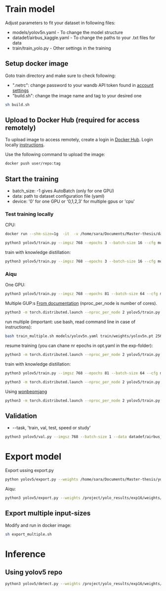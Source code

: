 # Train model 

Adjust parameters to fit your dataset in following files:
* models/yolov5n.yaml - To change the model structure
* datadef/airbus_kaggle.yaml - To change the paths to your .txt files for data
* train/train_yolo.py - Other settings in the training

## Setup docker image
Goto train directory and make sure to check following:
- ".netrc": change password to your wandb API token found in [account settings](https://wandb.ai/settings)
- "build.sh": change the image name and tag to your desired one
````bash
sh build.sh
````
## Upload to Docker Hub (required for access remotely)
To upload image to access remotely, create a login in [Docker Hub](https://hub.docker.com/). 
Login locally [instructions](https://docs.docker.com/engine/reference/commandline/login/).

Use the following command to upload the image:
````bash
docker push user/repo:tag
````

## Start the training
* batch_size: -1 gives AutoBatch (only for one GPU)
* data: path to dataset configuration file (yaml)
* device:  '0' for one GPU or '0,1,2,3' for multiple gpus or 'cpu'
### Test training locally
CPU: 
````bash
docker run --shm-size=1g  -it  -v /home/sara/Documents/Master-thesis/dataset/only_boats:/example_data sara980710/yolov5_env:v2.8
````
````bash
python3 yolov5/train.py --imgsz 768 --epochs 3 --batch-size 16 --cfg models/yolov5n.yaml --data datadef/airbus_kaggle.yaml --weights train/weights/yolov5n.pt --project /project/yolo_results --device cpu --workers 1
````

train with knowledge distillation:
````bash
python3 yolov5/train.py --imgsz 768 --epochs 3 --batch-size 16 --cfg models/yolov5n.yaml --data datadef/airbus_kaggle.yaml --weights train/weights/yolov5n.pt --project /project/yolo_results --device cpu --workers 1 --kd_weights train/weights/yolov5s.pt --kd_factor 0.1
````
### Aiqu
One GPU:
````bash
python3 yolov5/train.py --imgsz 768 --epochs 81 --batch-size 64 --cfg models/yolov5n.yaml --data datadef/airbus_kaggle_aiqu.yaml --weights train/weights/yolov5n.pt --project /project/yolo_results --device 0 --save-period 1 
````
Multiple GUP:s [From documentation](https://docs.ultralytics.com/tutorials/multi-gpu-training/) (nproc_per_node is number of cores).
````bash
python3 -m torch.distributed.launch --nproc_per_node 2 yolov5/train.py --imgsz 768 --epochs 81 --batch-size 256 --cfg models/yolov5n.yaml --data datadef/airbus_kaggle_aiqu.yaml --weights train/weights/yolov5n.pt --project /project/yolo_results --device 0,1 --save-period 10 --cache
````
run multiple (important: use bash, read command line in case of instructions):
````bash
bash train_multiple.sh models/yolov5n.yaml train/weights/yolov5n.pt 256 3
````
resume training (you can chane nr epochs in opt.yaml in the exp-folder):
````bash
python3 -m torch.distributed.launch --nproc_per_node 2 yolov5/train.py --device 0,1 --save-period 10 --cache --resume /project/yolo_results/exp16/weights/best.pt
````
train with knowledge distillation:
````bash
python3 yolov5/train.py --imgsz 768 --epochs 81 --batch-size 64 --cfg models/yolov5n.yaml --data datadef/airbus_kaggle_aiqu.yaml --weights train/weights/yolov5n.pt --project /project/yolo_results --device 0 --save-period 10 --cache --kd_weights /project/yolo_results/exp39/weights/epoch80.pt --kd_factor 0.01
````
````bash
python3 -m torch.distributed.launch --nproc_per_node 2 yolov5/train.py --imgsz 768 --epochs 81 --batch-size 256 --cfg models/yolov5n.yaml --data datadef/airbus_kaggle_aiqu.yaml --weights train/weights/yolov5n.pt --project /project/yolo_results --device 0,1 --save-period 10 --cache --kd_weights /project/yolo_results/exp39/weights/epoch80.pt --kd_factor 0.01
````
Using [wonbeomjang](https://github.com/wonbeomjang/yolov5-knowledge-distillation)
````bash
python3 -m torch.distributed.launch --nproc_per_node 2 yolov5/train.py --imgsz 768 --epochs 81 --batch-size 256 --cfg models/yolov5n.yaml --data datadef/airbus_kaggle_aiqu.yaml --weights train/weights/yolov5n.pt --project /project/yolo_results --device 0,1 --save-period 10 --cache --teacher_weight /project/yolo_results/exp39/weights/epoch80.pt
````

## Validation
* --task, 'train, val, test, speed or study'
````bash
python3 yolov5/val.py --imgsz 768 --batch-size 1 --data datadef/airbus_kaggle_aiqu.yaml --weights /project/yolo_results/exp16/weights/epoch80.pt --project /project/yolo_results_test --device 0 --task test --save-txt --save-conf --save-info --save-result
````

# Export model 
Export ussing export.py

````bash
python yolov5/export.py --weights /home/sara/Documents/Master-thesis/yolov5/models/yolov5n.pt --include tflite --imgsz 768
````

Aiqu:
````bash
python3 yolov5/export.py --weights /project/yolo_results/exp16/weights/best.pt --include tflite --imgsz 3360 --name 3360
````

## Export multiple input-sizes
Modify and run in docker image:
````bash
sh export_multiple.sh
````

# Inference 
## Using yolov5 repo
````bash
python3 yolov5/detect.py --weights /project/yolo_results/exp16/weights/epoch80-fp16.tflite --img 768 --source /data/test_v2/ --project /project/yolo_inference --device 0 --data datadef/airbus_kaggle.yaml
````
